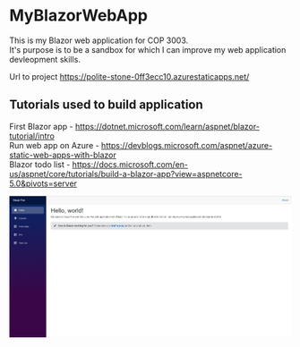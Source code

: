 # MyBlazorWebApp
This is my Blazor web application for COP 3003. <br />
It's purpose is to be a sandbox for which I can improve my web application devleopment skills. <br />

Url to project https://polite-stone-0ff3ecc10.azurestaticapps.net/ <br />

## Tutorials used to build application

First Blazor app - https://dotnet.microsoft.com/learn/aspnet/blazor-tutorial/intro <br />
Run web app on Azure - https://devblogs.microsoft.com/aspnet/azure-static-web-apps-with-blazor <br />
Blazor todo list - https://docs.microsoft.com/en-us/aspnet/core/tutorials/build-a-blazor-app?view=aspnetcore-5.0&pivots=server <br />
 
![screenshot](BlazorAppSS.png)
